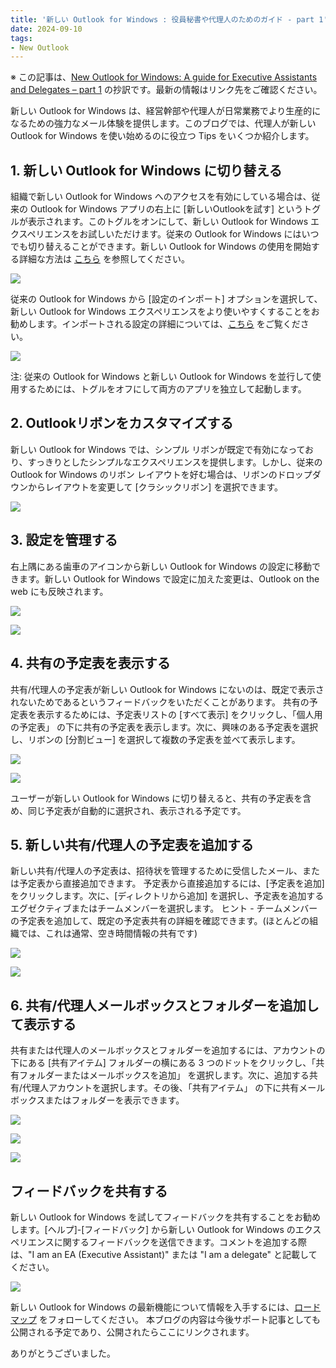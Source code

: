 ```yaml
---
title: '新しい Outlook for Windows : 役員秘書や代理人のためのガイド - part 1'
date: 2024-09-10
tags: 
- New Outlook
---
```


※ この記事は、[New Outlook for Windows: A guide for Executive Assistants and Delegates – part 1](https://techcommunity.microsoft.com/t5/outlook-blog/new-outlook-for-windows-a-guide-for-executive-assistants-and/ba-p/4208700) の抄訳です。最新の情報はリンク先をご確認ください。  

新しい Outlook for Windows は、経営幹部や代理人が日常業務でより生産的になるための強力なメール体験を提供します。このブログでは、代理人が新しい Outlook for Windows を使い始めるのに役立つ Tips をいくつか紹介します。

## 1. 新しい Outlook for Windows に切り替える
組織で新しい Outlook for Windows へのアクセスを有効にしている場合は、従来の Outlook for Windows アプリの右上に [新しいOutlookを試す] というトグルが表示されます。このトグルをオンにして、新しい Outlook for Windows エクスペリエンスをお試しいただけます。従来の Outlook for Windows にはいつでも切り替えることができます。新しい Outlook for Windows の使用を開始する詳細な方法は [こちら](https://support.microsoft.com/ja-jp/office/windows-656bb8d9-5a60-49b2-a98b-ba7822bc7627) を参照してください。

![](screenshot001.jpg)

従来の Outlook for Windows から [設定のインポート] オプションを選択して、新しい Outlook for Windows エクスペリエンスをより使いやすくすることをお勧めします。インポートされる設定の詳細については、[こちら](https://support.microsoft.com/ja-jp/office/%E6%96%B0%E3%81%97%E3%81%84-outlook-for-windows-b85ce5ff-bef3-45ae-9e95-9d63c514abdc) をご覧ください。

![](screenshot002.jpg)

注: 従来の Outlook for Windows と新しい Outlook for Windows を並行して使用するためには、トグルをオフにして両方のアプリを独立して起動します。

## 2. Outlookリボンをカスタマイズする
新しい Outlook for Windows では、シンプル リボンが既定で有効になっており、すっきりとしたシンプルなエクスペリエンスを提供します。しかし、従来の Outlook for Windows のリボン レイアウトを好む場合は、リボンのドロップダウンからレイアウトを変更して [クラシックリボン] を選択できます。

![](screenshot003.jpg)

## 3. 設定を管理する
右上隅にある歯車のアイコンから新しい Outlook for Windows の設定に移動できます。新しい Outlook for Windows で設定に加えた変更は、Outlook on the web にも反映されます。

![](screenshot004.jpg)

![](screenshot005.jpg)

## 4. 共有の予定表を表示する
共有/代理人の予定表が新しい Outlook for Windows にないのは、既定で表示されないためであるというフィードバックをいただくことがあります。
共有の予定表を表示するためには、予定表リストの [すべて表示] をクリックし、「個人用の予定表」 の下に共有の予定表を表示します。次に、興味のある予定表を選択し、リボンの [分割ビュー] を選択して複数の予定表を並べて表示します。

![](screenshot006.jpg)

![](screenshot007.jpg)

ユーザーが新しい Outlook for Windows に切り替えると、共有の予定表を含め、同じ予定表が自動的に選択され、表示される予定です。

## 5. 新しい共有/代理人の予定表を追加する
新しい共有/代理人の予定表は、招待状を管理するために受信したメール、または予定表から直接追加できます。
予定表から直接追加するには、[予定表を追加] をクリックします。次に、[ディレクトリから追加] を選択し、予定表を追加するエグゼクティブまたはチームメンバーを選択します。
ヒント - チームメンバーの予定表を追加して、既定の予定表共有の詳細を確認できます。(ほとんどの組織では、これは通常、空き時間情報の共有です)

![](screenshot008.jpg)

![](screenshot009.jpg)

## 6. 共有/代理人メールボックスとフォルダーを追加して表示する
共有または代理人のメールボックスとフォルダーを追加するには、アカウントの下にある [共有アイテム] フォルダーの横にある 3 つのドットをクリックし、「共有フォルダーまたはメールボックスを追加」 を選択します。次に、追加する共有/代理人アカウントを選択します。その後、「共有アイテム」 の下に共有メールボックスまたはフォルダーを表示できます。

![](screenshot010.jpg)

![](screenshot011.jpg)

![](screenshot012.jpg)

## フィードバックを共有する
新しい Outlook for Windows を試してフィードバックを共有することをお勧めします。[ヘルプ]-[フィードバック] から新しい Outlook for Windows のエクスペリエンスに関するフィードバックを送信できます。コメントを追加する際は、"I am an EA (Executive Assistant)" または "I am a delegate" と記載してください。

![](screenshot013.jpg)

新しい Outlook for Windows の最新機能について情報を入手するには、[ロードマップ](https://www.microsoft.com/en-us/microsoft-365/roadmap?filters=Outlook%2CDesktop%2CWeb&searchterms=%23newoutlookforwindows) をフォローしてください。
本ブログの内容は今後サポート記事としても公開される予定であり、公開されたらここにリンクされます。

ありがとうございました。

